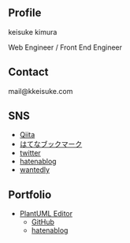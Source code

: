 ## Profile

keisuke kimura

Web Engineer / Front End Engineer

## Contact

&#x6d;&#x61;&#x69;&#x6c;&#x40;&#x6b;&#x6b;&#x65;&#x69;&#x73;&#x75;&#x6b;&#x65;&#x2e;&#x63;&#x6f;&#x6d;

## SNS

- [Qiita](http://qiita.com/kkeisuke)
- [はてなブックマーク](http://b.hatena.ne.jp/kkeisuke)
- [twitter](https://twitter.com/kkeisuke)
- [hatenablog](http://kkeisuke.hatenablog.com)
- [wantedly](https://www.wantedly.com/users/26957334)

## Portfolio

- [PlantUML Editor](http://plantuml-editor.kkeisuke.com/)
  - [GitHub](https://github.com/kkeisuke/plantuml-editor)
  - [hatenablog](http://kkeisuke.hatenablog.com/entry/2017/08/07/160845)
